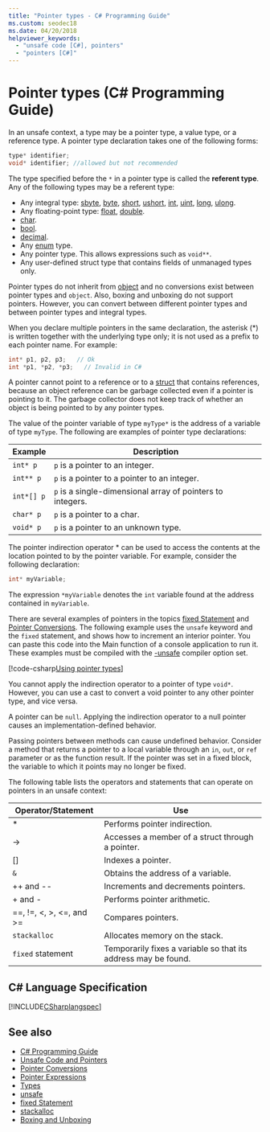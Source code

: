```yaml
---
title: "Pointer types - C# Programming Guide"
ms.custom: seodec18
ms.date: 04/20/2018
helpviewer_keywords: 
  - "unsafe code [C#], pointers"
  - "pointers [C#]"
---
```

# Pointer types (C# Programming Guide)

In an unsafe context, a type may be a pointer type, a value type, or a reference type. A pointer type declaration takes one of the following forms:

``` csharp
type* identifier;
void* identifier; //allowed but not recommended
```

The type specified before the `*` in a pointer type is called the **referent type**. Any of the following types may be a referent type:

- Any integral type: [sbyte](../../language-reference/keywords/sbyte.md), [byte](../../language-reference/keywords/byte.md), [short](../../language-reference/keywords/short.md), [ushort](../../language-reference/keywords/ushort.md), [int](../../language-reference/keywords/int.md), [uint](../../language-reference/keywords/uint.md), [long](../../language-reference/keywords/long.md), [ulong](../../language-reference/keywords/ulong.md).
- Any floating-point type: [float](../../language-reference/keywords/float.md), [double](../../language-reference/keywords/double.md).
- [char](../../language-reference/keywords/char.md).
- [bool](../../language-reference/keywords/bool.md).
- [decimal](../../language-reference/keywords/decimal.md).
- Any [enum](../../language-reference/keywords/enum.md) type.
- Any pointer type. This allows expressions such as `void**`.
- Any user-defined struct type that contains fields of unmanaged types only.

Pointer types do not inherit from [object](../../language-reference/keywords/object.md) and no conversions exist between pointer types and `object`. Also, boxing and unboxing do not support pointers. However, you can convert between different pointer types and between pointer types and integral types.

When you declare multiple pointers in the same declaration, the asterisk (*) is written together with the underlying type only; it is not used as a prefix to each pointer name. For example:

```csharp
int* p1, p2, p3;   // Ok
int *p1, *p2, *p3;   // Invalid in C#
```

A pointer cannot point to a reference or to a [struct](../../language-reference/keywords/struct.md) that contains references, because an object reference can be garbage collected even if a pointer is pointing to it. The garbage collector does not keep track of whether an object is being pointed to by any pointer types.

The value of the pointer variable of type `myType*` is the address of a variable of type `myType`. The following are examples of pointer type declarations:

|Example|Description|
|-------------|-----------------|
|`int* p`|`p` is a pointer to an integer.|
|`int** p`|`p` is a pointer to a pointer to an integer.|
|`int*[] p`|`p` is a single-dimensional array of pointers to integers.|
|`char* p`|`p` is a pointer to a char.|
|`void* p`|`p` is a pointer to an unknown type.|

The pointer indirection operator * can be used to access the contents at the location pointed to by the pointer variable. For example, consider the following declaration:

```csharp
int* myVariable;
```

The expression `*myVariable` denotes the `int` variable found at the address contained in `myVariable`.

There are several examples of pointers in the topics [fixed Statement](../../language-reference/keywords/fixed-statement.md) and [Pointer Conversions](../../programming-guide/unsafe-code-pointers/pointer-conversions.md). The following example uses the `unsafe` keyword and the `fixed` statement, and shows how to increment an interior pointer.  You can paste this code into the Main function of a console application to run it. These examples must be compiled with the [-unsafe](../../language-reference/compiler-options/unsafe-compiler-option.md) compiler option set.

[!code-csharp[Using pointer types](../../../../samples/snippets/csharp/keywords/FixedKeywordExamples.cs#5)]

You cannot apply the indirection operator to a pointer of type `void*`. However, you can use a cast to convert a void pointer to any other pointer type, and vice versa.

A pointer can be `null`. Applying the indirection operator to a null pointer causes an implementation-defined behavior.

Passing pointers between methods can cause undefined behavior. Consider a method that returns a pointer to a local variable through an `in`, `out`, or `ref` parameter or as the function result. If the pointer was set in a fixed block, the variable to which it points may no longer be fixed.

The following table lists the operators and statements that can operate on pointers in an unsafe context:

|Operator/Statement|Use|
|-------------------------|---------|
|*|Performs pointer indirection.|
|->|Accesses a member of a struct through a pointer.|
|[]|Indexes a pointer.|
|`&`|Obtains the address of a variable.|
|++ and --|Increments and decrements pointers.|
|+ and -|Performs pointer arithmetic.|
|==, !=, \<, >, \<=, and >=|Compares pointers.|
|`stackalloc`|Allocates memory on the stack.|
|`fixed` statement|Temporarily fixes a variable so that its address may be found.|

## C# Language Specification

 [!INCLUDE[CSharplangspec](~/includes/csharplangspec-md.md)]

## See also

- [C# Programming Guide](../index.md)
- [Unsafe Code and Pointers](index.md)
- [Pointer Conversions](pointer-conversions.md)
- [Pointer Expressions](pointer-expressions.md)
- [Types](../../language-reference/keywords/types.md)
- [unsafe](../../language-reference/keywords/unsafe.md)
- [fixed Statement](../../language-reference/keywords/fixed-statement.md)
- [stackalloc](../../language-reference/keywords/stackalloc.md)
- [Boxing and Unboxing](../types/boxing-and-unboxing.md)
